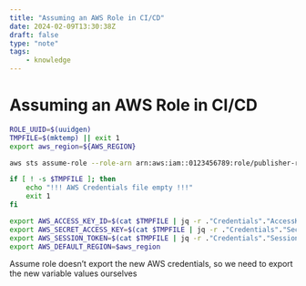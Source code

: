 ```yaml
---
title: "Assuming an AWS Role in CI/CD"
date: 2024-02-09T13:30:38Z
draft: false
type: "note"
tags:
    - knowledge
---
```

# Assuming an AWS Role in CI/CD 

```bash
ROLE_UUID=$(uuidgen)
TMPFILE=$(mktemp) || exit 1
export aws_region=${AWS_REGION}

aws sts assume-role --role-arn arn:aws:iam::0123456789:role/publisher-role --role-session-name role_$ROLE_UUID > $TMPFILE

if [ ! -s $TMPFILE ]; then
    echo "!!! AWS Credentials file empty !!!"
    exit 1
fi

export AWS_ACCESS_KEY_ID=$(cat $TMPFILE | jq -r ."Credentials"."AccessKeyId")
export AWS_SECRET_ACCESS_KEY=$(cat $TMPFILE | jq -r ."Credentials"."SecretAccessKey")
export AWS_SESSION_TOKEN=$(cat $TMPFILE | jq -r ."Credentials"."SessionToken")
export AWS_DEFAULT_REGION=$aws_region
```

Assume role doesn’t export the new AWS credentials, so we need to export the new variable values ourselves
